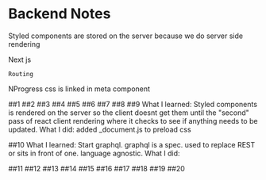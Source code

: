 # Backend Notes
Styled components 
    are stored on the server because we do server side rendering

Next js

    Routing

NProgress
    css is linked in meta component 

 ##1
 ##2
 ##3
 ##4
 ##5
 ##6
 ##7
 ##8
 ##9
    What I learned: Styled components is rendered on the server so the client doesnt get them until the "second" pass of react client rendering where it checks to see if anything needs to be updated.
    What I did: added _document.js to preload css
    
 ##10
    What I learned: Start graphql. graphql is a spec. used to replace REST or sits in front of one. language agnostic. 
    What I did:
    
 ##11
 ##12 
 ##13
 ##14
 ##15
 ##16
 ##17
 ##18
 ##19
 ##20   